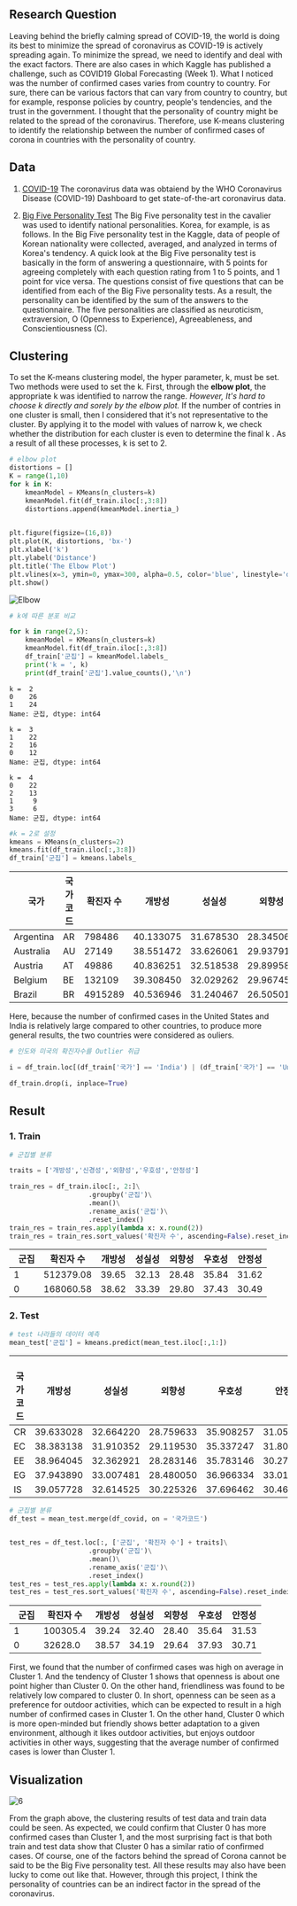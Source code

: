 ## Research Question 

Leaving behind the briefly calming spread of COVID-19, the world is doing its best to minimize the spread of coronavirus as COVID-19 is actively spreading again. To minimize the spread, we need to identify and deal with the exact factors. There are also cases in which Kaggle has published a challenge, such as COVID19 Global Forecasting (Week 1). What I noticed was the number of confirmed cases varies from country to country. For sure, there can be various factors that can vary from country to country, but for example, response policies by country, people's tendencies, and the trust in the government. I thought that the personality of country might be related to the spread of the coronavirus. Therefore, use K-means clustering to identify the relationship between the number of confirmed cases of corona in countries with the personality of country.

## Data
1. [COVID-19](https://covid19.who.int/table)
The coronavirus data was obtaiend by the WHO Coronavirus Disease (COVID-19) Dashboard to get state-of-the-art coronavirus data.

2. [Big Five Personality Test](https://www.kaggle.com/tunguz/big-five-personality-test)
The Big Five personality test in the cavalier was used to identify national personalities. Korea, for example, is as follows. In the Big Five personality test in the Kaggle, data of people of Korean nationality were collected, averaged, and analyzed in terms of Korea's tendency. A quick look at the Big Five personality test is basically in the form of answering a questionnaire, with 5 points for agreeing completely with each question rating from 1 to 5 points, and 1 point for vice versa. The questions consist of five questions that can be identified from each of the Big Five personality tests. As a result, the personality can be identified by the sum of the answers to the questionnaire. The five personalities are classified as neuroticism, extraversion, O (Openness to Experience), Agreeableness, and Conscientiousness (C).

## Clustering
To set the K-means clustering model, the hyper parameter, k, must be set. Two methods were used to set the k. First, through the **elbow plot**, the appropriate k was identified to narrow the range. *However, It's hard to choose k directly and sorely by the elbow plot.* If the number of contries in one cluster is small, then I considered that it's not representative to the cluster. By applying it to the model with values of narrow k, we check whether the distribution for each cluster is even to determine the final k . As a result of all these processes, k is set to 2.
```py
# elbow plot
distortions = []
K = range(1,10)
for k in K:
    kmeanModel = KMeans(n_clusters=k)
    kmeanModel.fit(df_train.iloc[:,3:8])
    distortions.append(kmeanModel.inertia_)
   

plt.figure(figsize=(16,8))
plt.plot(K, distortions, 'bx-')
plt.xlabel('k')
plt.ylabel('Distance')
plt.title('The Elbow Plot')
plt.vlines(x=3, ymin=0, ymax=300, alpha=0.5, color='blue', linestyle='dashed', linewidth=1.0)
plt.show()
```
![Elbow](https://user-images.githubusercontent.com/70493869/95648294-133c4a80-0b11-11eb-9bb0-53f1a1ee7e6e.png)

```py
# k에 따른 분포 비교

for k in range(2,5):
    kmeanModel = KMeans(n_clusters=k)
    kmeanModel.fit(df_train.iloc[:,3:8])
    df_train['군집'] = kmeanModel.labels_
    print('k = ', k)
    print(df_train['군집'].value_counts(),'\n')
```
```
k =  2
0    26
1    24
Name: 군집, dtype: int64 
```
```
k =  3
1    22
2    16
0    12
Name: 군집, dtype: int64 
```
```
k =  4
0    22
2    13
1     9
3     6
Name: 군집, dtype: int64 
```

```py
#k = 2로 설정
kmeans = KMeans(n_clusters=2)
kmeans.fit(df_train.iloc[:,3:8])
df_train['군집'] = kmeans.labels_
```

   국가 | 국가코드 | 확진자 수 | 개방성 | 성실성 | 외향성 | 우호성 | 안정성 | 군집
| -- | -- | -- | -- | -- | -- | -- | -- | --
Argentina | AR | 798486 | 40.133075 | 31.678530 | 28.345068 | 36.416248 | 32.381431 | 1
Australia | AU | 27149 | 38.551472 | 33.626061 | 29.937915 | 37.918328 | 30.393272 | 0
Austria | AT | 49886 | 40.836251 | 32.518538 | 29.899588 | 36.876931 | 29.856334 | 0
Belgium | BE | 132109 | 39.308450 | 32.029262 | 29.967453 | 37.661989 | 30.598089 | 0
Brazil | BR | 4915289 | 40.536946 | 31.240467 | 26.505017 | 34.946725 | 31.545703 | 1

Here, because the number of confirmed cases in the United States and India is relatively large compared to other countries, to produce more general results, the two countries were considered as ouliers. 

```py
# 인도와 미국의 확진자수를 Outlier 취급

i = df_train.loc[(df_train['국가'] == 'India') | (df_train['국가'] == 'United States of America')].index

df_train.drop(i, inplace=True)
```

## Result
### 1. Train
```py
# 군집별 분류

traits = ['개방성','신경성','외향성','우호성','안정성']

train_res = df_train.iloc[:, 2:]\
                    .groupby('군집')\
                    .mean()\
                    .rename_axis('군집')\
                    .reset_index()
train_res = train_res.apply(lambda x: x.round(2))
train_res = train_res.sort_values('확진자 수', ascending=False).reset_index(drop=True)
```

   군집 | 확진자 수 | 개방성 | 성실성 | 외향성 | 우호성 | 안정성
| -- | -- | -- | -- | -- | -- | --
1 | 512379.08 | 39.65 | 32.13 | 28.48 | 35.84 | 31.62
0 | 168060.58 | 38.62 | 33.39 | 29.80 | 37.43 | 30.49

### 2. Test
```py
# test 나라들의 데이터 예측
mean_test['군집'] = kmeans.predict(mean_test.iloc[:,1:])
```

   국가코드 | 개방성 | 성실성 | 외향성 | 우호성 | 안정성 | 군집
| -- | -- | -- | -- | -- | -- | --
CR | 39.633028 | 32.664220 | 28.759633 | 35.908257 | 31.051376 | 1
EC | 38.383138 | 31.910352 | 29.119530 | 35.337247 | 31.806830 | 1
EE | 38.964045 | 32.362921 | 28.283146 | 35.783146 | 30.279775 | 1
EG | 37.943890 | 33.007481 | 28.480050 | 36.966334 | 33.011222 | 1
IS | 39.057728 | 32.614525 | 30.225326 | 37.696462 | 30.463687 | 0
```py
# 군집별 분류
df_test = mean_test.merge(df_covid, on = '국가코드')


test_res = df_test.loc[:, ['군집', '확진자 수'] + traits]\
                    .groupby('군집')\
                    .mean()\
                    .rename_axis('군집')\
                    .reset_index()
test_res = test_res.apply(lambda x: x.round(2))
test_res = test_res.sort_values('확진자 수', ascending=False).reset_index(drop=True)
```

   군집 | 확진자 수 | 개방성 | 성실성 | 외향성 | 우호성 | 안정성
| -- | -- | -- | -- | -- | -- | --
1 | 100305.4 | 39.24 | 32.40 | 28.40 | 35.64 | 31.53
0 | 32628.0 | 38.57 | 34.19 | 29.64 | 37.93 | 30.71

First, we found that the number of confirmed cases was high on average in Cluster 1. And the tendency of Cluster 1 shows that openness is about one point higher than Cluster 0. On the other hand, friendliness was found to be relatively low compared to cluster 0. In short, openness can be seen as a preference for outdoor activities, which can be expected to result in a high number of confirmed cases in Cluster 1. On the other hand, Cluster 0 which is more open-minded but friendly shows better adaptation to a given environment, although it likes outdoor activities, but enjoys outdoor activities in other ways, suggesting that the average number of confirmed cases is lower than Cluster 1.
## Visualization 

![6](https://user-images.githubusercontent.com/70493869/95484620-a9feef00-09cb-11eb-8e57-d11a6d4151e2.png)

From the graph above, the clustering results of test data and train data could be seen. As expected, we could confirm that Cluster 0 has more confirmed cases than Cluster 1, and the most surprising fact is that both train and test data show that Cluster 0 has a similar ratio of confirmed cases. Of course, one of the factors behind the spread of Corona cannot be said to be the Big Five personality test. All these results may also have been lucky to come out like that. However, through this project, I think the personality of countries can be an indirect factor in the spread of the coronavirus.
